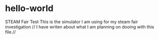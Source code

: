 # hello-world
STEAM Fair Test
This is the simulator I am using for my steam fair investigation
// I have writen about what I am planning on dooing with this file.//
